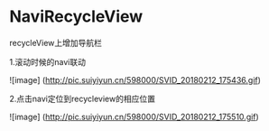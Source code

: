 # NaviRecycleView
recycleView上增加导航栏


1.滚动时候的navi联动

![image] (http://pic.suiyiyun.cn/598000/SVID_20180212_175436.gif)



2.点击navi定位到recycleview的相应位置

![image] (http://pic.suiyiyun.cn/598000/SVID_20180212_175510.gif)
